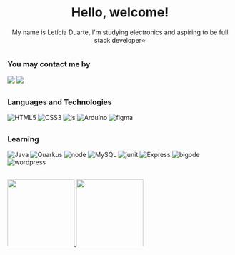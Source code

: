 <h1 align="center"> Hello, welcome!</h1>
<p align="center"> My name is Letícia Duarte, I'm studying electronics and aspiring to be full stack developer⭐</p>

 ##

 <div>
 <h3> You may contact me by </h3>
 <a href = "mailto:leticiabsduarte@gmail.com"><img src="https://img.shields.io/badge/-Gmail-%23333?style=for-the-badge&logo=gmail&logoColor=white" target="_blank"></a>
 <a href="https://instagram.com/leticiaduartebs" target="_blank"/>
<img src="https://img.shields.io/badge/-Instagram-%23E4405F?style=for-the-badge&logo=instagram&logoColor=white" target="_blank"/>
</a>
</div>

##

 <div>
 <h3>
 Languages and Technologies 
 </h3>
 
 ![HTML5](https://img.shields.io/badge/html5%20-%23E34F26.svg?&style=for-the-badge&logo=html5&logoColor=white)
 ![CSS3](https://img.shields.io/badge/css3%20-%231572B6.svg?&style=for-the-badge&logo=css3&logoColor=white)
 ![js](https://img.shields.io/badge/Javascript-FFFF00?style=for-the-badge&logo=javascript&logoColor=black)
 ![Arduíno](https://img.shields.io/badge/Arduíno-430098?style=for-the-badge&logo=arduino&logoColor=white)
 ![figma](https://img.shields.io/badge/Figma-121212?style=for-the-badge&logo=figma&logoColor=white)
       
</div>

##

<div>
 <h3>
 Learning 
 </h3>
 
 ![Java](https://img.shields.io/badge/Java-ED8B00?style=for-the-badge&logo=javajava&logoColor=white)
 ![Quarkus](https://img.shields.io/badge/Quarkus-000000?style=for-the-badge&logo=quarkus&logoColor=fff)
 ![node](https://img.shields.io/badge/Node.js-731B404?style=for-the-badge&logo=node.js&logoColor=white)
 ![MySQL](https://img.shields.io/badge/mysql-%2300f.svg?&style=for-the-badge&logo=mysql&logoColor=white&color=3280ad)
 ![junit](https://img.shields.io/badge/JUnit-7AD14B?style=for-the-badge&logo=junit5&logoColor=red)
 ![Express](https://img.shields.io/badge/Express.js-D8D8D8?style=for-the-badge&logo=express&logoColor=black)
 ![bigode](https://img.shields.io/badge/Handlebars-FF0000?style=for-the-badge&logo=handlebars.js&logoColor=white)
 ![wordpress](https://img.shields.io/badge/Wordpress-08298A?style=for-the-badge&logo=wordpress&logoColor=white)
       
</div>

##

<div>
<a href="https://github.com/leticiabsduarte" >
<img height="150em" src="https://github-readme-stats.vercel.app/api?username=leticiabsduarte&show_icons=true&bg_color=282A36&title_color=DD6387&icon_color=BD93F9&text_color=fff&border_color=fff" />
<img height="150em" src="https://github-readme-stats.vercel.app/api/top-langs/?username=leticiabsduarte&layout=compact&bg_color=282A36&title_color=DD6387&icon_color=BD93F9&text_color=fff&border_color=fff" />
</a>
</div>
  

